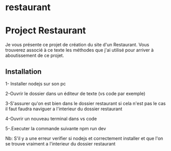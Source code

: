 # restaurant

# Project Restaurant

Je vous présente ce projet de création du site d'un Restaurant. Vous trouverez associé à ce texte les méthodes que j'ai utilisé pour arriver à aboutissement de ce projet.


## Installation 
1- Installer nodejs sur son pc

2-Ouvrir le dossier dans un éditeur de texte (vs code par exemple)

3-S'assurer qu'on est bien dans le dossier restaurant si cela n'est pas le cas il faut faudra naviguer a l'interieur du dossier restaurant

4-Ouvrir un nouveau terminal dans vs code

5-.Executer la commande suivante npm run dev


Nb: S'il y a une erreur verifier si nodejs et correctement installer et que l'on se trouve vraiment a l'interieur du dossier restaurant
